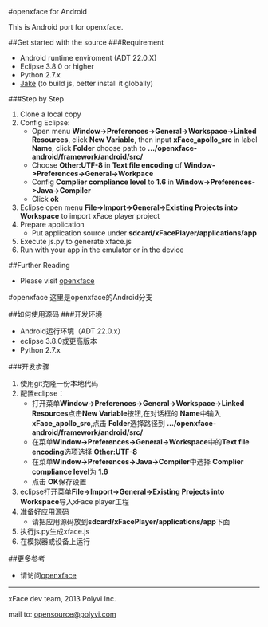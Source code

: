 #openxface for Android

This is Android port for openxface.

##Get started with the source
###Requirement
+ Android runtime enviroment (ADT 22.0.X)
+ Eclipse 3.8.0 or higher
+ Python 2.7.x
+ [Jake](https://github.com/mde/jake) (to build js, better install it globally)

###Step by Step
1. Clone a local copy
2. Config Eclipse:
    + Open menu **Window->Preferences->General->Workspace->Linked Resources**, click **New Variable**, then input **xFace\_apollo\_src** in label **Name**, click **Folder** choose path to **.../openxface-android/framework/android/src/**
    + Choose **Other:UTF-8** in **Text file encoding** of **Window->Preferences->General->Workpace**
    + Config **Complier compliance level** to **1.6** in **Window->Preferences->Java->Compiler**
    + Click **ok**
3. Eclipse open menu **File->Import->General->Existing Projects into Workspace** to import xFace player project
4. Prepare application
    - Put application source under **sdcard/xFacePlayer/applications/app**
5. Execute js.py to generate xface.js
6. Run with your app in the emulator or in the device

##Further Reading
+ Please visit [openxface](http://polyvi.github.io/openxface/)

#openxface
这里是openxface的Android分支

##如何使用源码
###开发环境
+ Android运行环境（ADT 22.0.x）
+ eclipse 3.8.0或更高版本
+ Python 2.7.x

###开发步骤
1. 使用git克隆一份本地代码
2. 配置eclipse：
    + 打开菜单**Window->Preferences->General->Workspace->Linked Resources**点击**New Variable**按钮,在对话框的 **Name**中输入**xFace\_apollo\_src**,点击 **Folder**选择路径到 **.../openxface-android/framework/android/src/**
    + 在菜单**Window->Preferences->General->Workspace**中的**Text file encoding**选项选择 **Other:UTF-8**
    + 在菜单**Window->Preferences->Java->Compiler**中选择 **Complier compliance level**为 **1.6**
    + 点击 **OK**保存设置
3. eclipse打开菜单**File->Import->General->Existing Projects into Workspace**导入xFace player工程
4. 准备好应用源码
    + 请把应用源码放到**sdcard/xFacePlayer/applications/app**下面
5. 执行js.py生成xface.js
6. 在模拟器或设备上运行

##更多参考
+ 请访问[openxface](http://polyvi.github.io/openxface/)

---

xFace dev team, 2013 Polyvi Inc.

mail to: opensource@polyvi.com


